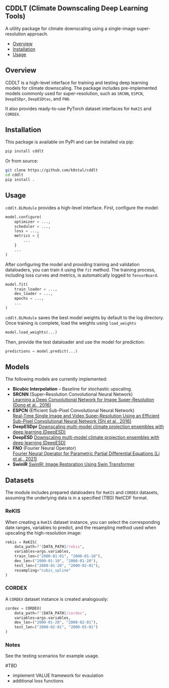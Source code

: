 ## CDDLT (Climate Downscaling Deep Learning Tools)

A utility package for climate downscaling using a single-image super-resolution approach.

- [Overview](#overview)
- [Installation](#installation)
- [Usage](#usage)

## Overview

CDDLT is a high-level interface for training and testing deep learning models for climate downscaling. The package includes pre-implemented models commonly used for super-resolution, such as `SRCNN`, `ESPCN`, `DeepESDpr`, `DeepESDtas`, and `FNO`.

It also provides ready-to-use PyTorch dataset interfaces for `ReKIS` and `CORDEX`.

## Installation

This package is available on PyPI and can be installed via pip:

``` bash
pip install cddlt
```

Or from source:

``` bash
git clone https://github.com/k0stal/cddlt
cd cddlt
pip install .
```

## Usage

`cddlt.DLModule` provides a high-level interface.
First, configure the model:

``` python
model.configure(
    optimizer = ...,
    scheduler = ...,
    loss = ...,
    metrics = {
        ...
    }
    ...
)
```

After configuring the model and providing training and validation dataloaders, you can train it using the `fit` method. The training process, including loss curves and metrics, is automatically logged to `TensorBoard`.

``` python
model.fit(
    train_loader = ...,
    dev_loader = ...,
    epochs = ...,
    ...
)
```

`cddlt.DLModule` saves the best model weights by default to the log directory.
Once training is complete, load the weights using `load_weights`

``` python
model.load_weights(...)
```

Then, provide the test dataloader and use the model for prediction:

``` python
predictions = model.predict(...)
```

## Models

The following models are currently implemented:

- **Bicubic Interpolation** – Baseline for stochastic upscaling.
- **SRCNN** (Super-Resolution Convolutional Neural Network)  
  [Learning a Deep Convolutional Network for Image Super-Resolution (Dong et al., 2016)](https://arxiv.org/abs/1501.00092)
- **ESPCN** (Efficient Sub-Pixel Convolutional Neural Network)  
  [Real-Time Single Image and Video Super-Resolution Using an Efficient Sub-Pixel Convolutional Neural Network (Shi et al., 2016)](https://arxiv.org/abs/1609.05158)
- **DeepESDpr**
  [Downscaling multi-model climate projection ensembles with deep learning (DeepESD)](https://doi.org/10.5194/gmd-15-6747-2022)
- **DeepESD**
  [Downscaling multi-model climate projection ensembles with deep learning (DeepESD)](https://doi.org/10.5194/gmd-15-6747-2022)
- **FNO** (Fourier Neural Operator)  
  [Fourier Neural Operator for Parametric Partial Differential Equations (Li et al., 2021)](https://arxiv.org/abs/2010.08895)
- **SwinIR**
  [SwinIR: Image Restoration Using Swin Transformer](https://arxiv.org/abs/2108.10257)

## Datasets

The module includes prepared dataloaders for `ReKIS` and `CORDEX` datasets, assuming the underlying data is in a specified (TBD) NetCDF format.

### ReKIS

When creating a `ReKIS` dataset instance, you can select the corresponding date ranges, variables to predict, and the resampling method used when upscaling the high-resolution image:

``` python
rekis = ReKIS(
    data_path=f"{DATA_PATH}/rekis",
    variables=args.variables,
    train_len=("2000-01-01", "2000-01-10"),
    dev_len=("2000-01-10", "2000-01-20"),
    test_len=("2000-01-20", "2000-02-01"),
    resampling="cubic_spline"
)
```

### CORDEX

A `CORDEX` dataset instance is created analogously:

``` python
cordex = CORDEX(
    data_path=f"{DATA_PATH}/cordex",
    variables=args.variables,
    dev_len=("2000-01-20", "2000-02-01"),
    test_len=("2000-02-01", "2000-03-01")
)
```

### Notes

See the testing scenarios for example usage.

#TBD
- implement VALUE framework for evaulation
- additional loss functions
